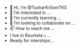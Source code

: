 - 👋 Hi, I’m @TusharKrSoniTKS
- 👀 I’m interested in ...
- 🌱 I’m currently learning ...
- 💞️ I’m looking to collaborate on ...
- 📫 How to reach me ...
- I live in Rourkela☺️...
- Ready for interships...
<!---
TusharKrSoniTKS/TusharKrSoniTKS is a ✨ special ✨ repository because its `README.md` (this file) appears on your GitHub profile.
You can click the Preview link to take a look at your changes.
--->
